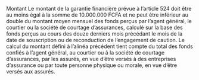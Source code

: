 Montant
Le montant de la garantie financière prévue à l’article 524 doit être au moins égal à la somme de 10.000.000 FCFA et ne peut être inférieur au double du montant moyen mensuel des fonds perçus par l’agent général, le courtier ou la société de courtage d’assurances, calculé sur la base des fonds perçus au cours des douze derniers mois précédant le mois de la date de souscription ou de reconduction de l’engagement de caution.
Le calcul du montant défini à l’alinéa précédent tient compte du total des fonds confiés à l’agent général, au courtier ou à la société de courtage d’assurances, par les assurés, en vue d’être versés à des entreprises d’assurance ou par toute personne physique ou morale, en vue d’être versés aux assurés.